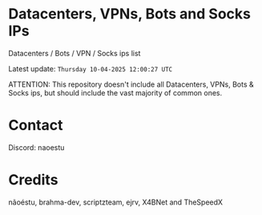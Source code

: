 # Datacenters, VPNs, Bots and Socks IPs
 
Datacenters / Bots / VPN / Socks ips list

Latest update: `Thursday 10-04-2025 12:00:27 UTC` 

ATTENTION: This repository doesn't include all Datacenters, VPNs, Bots & Socks ips, 
but should include the vast majority of common ones.

# Contact
Discord: naoestu

# Credits
nãoéstu, brahma-dev, scriptzteam, ejrv, X4BNet and TheSpeedX
